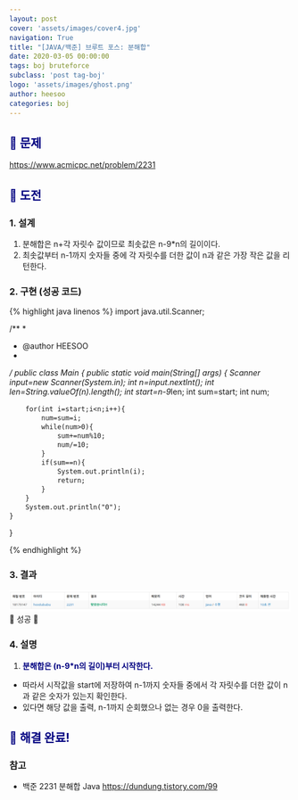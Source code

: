 ```yaml
---
layout: post
cover: 'assets/images/cover4.jpg'
navigation: True
title: "[JAVA/백준] 브루트 포스: 분해합"
date: 2020-03-05 00:00:00
tags: boj bruteforce
subclass: 'post tag-boj'
logo: 'assets/images/ghost.png'
author: heesoo
categories: boj
---
```

## <span style="color:navy">👀 문제</span>
<https://www.acmicpc.net/problem/2231>

## <span style="color:navy">👊 도전</span>

### 1. 설계
1. 분해합은 n+각 자릿수 값이므로 최솟값은 n-9*n의 길이이다.
2. 최솟값부터 n-1까지 숫자들 중에 각 자릿수를 더한 값이 n과 같은 가장 작은 값을 리턴한다.

### 2. 구현 (성공 코드)
{% highlight java linenos %}
import java.util.Scanner;

/**
 * 
 * @author HEESOO
 *
 */
public class Main {
	public static void main(String[] args) {
		Scanner input=new Scanner(System.in);
		int n=input.nextInt();
		int len=String.valueOf(n).length();
		int start=n-9*len;
		int sum=start;
		int num;
		
		for(int i=start;i<n;i++){
			num=sum=i;
			while(num>0){
				sum+=num%10;
				num/=10;
			}
			if(sum==n){
				System.out.println(i);
				return;
			}
		}
		System.out.println("0");
	}
	
}

 {% endhighlight %}

### 3. 결과
![실행결과](./assets/images/200305_2.PNG)
🤟 성공 🤟

### 4. 설명
1. **<span style="color:navy">분해합은 (n-9*n의 길이)부터 시작한다.</span>**
- 따라서 시작값을 start에 저장하여 n-1까지 숫자들 중에서 각 자릿수를 더한 값이 n과 같은 숫자가 있는지 확인한다.
- 있다면 해당 값을 출력, n-1까지 순회했으나 없는 경우 0을 출력한다.

## <span style="color:navy">👏 해결 완료!</span>

### 참고
- 백준 2231 분해합 Java <https://dundung.tistory.com/99>
